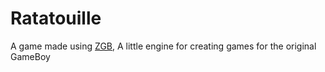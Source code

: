 # Ratatouille
A game made using [ZGB](https://github.com/Zal0/ZGB), A little engine for creating games for the original GameBoy
